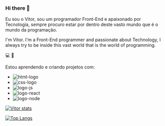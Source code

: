 ### Hi there 👋

Eu sou o Vitor, sou um programador Front-End e apaixonado por Tecnologia, sempre procuro estar por dentro deste vasto mundo que é o mundo da programação.

I'm Vitor. I'm a Front-End programmer and passionate about Technology, I always try to be inside this vast world that is the world of programming.

  :computer: :iphone:

Estou aprendendo e criando projetos com: 

- <img src="https://img.shields.io/badge/HTML5-E34F26?style=for-the-badge&logo=html5&logoColor=white"  alt="html-logo">

- <img src="https://img.shields.io/badge/CSS3-1572B6?style=for-the-badge&logo=css3&logoColor=white" alt="css-logo">

- <img src="https://img.shields.io/badge/JavaScript-F7DF1E?style=for-the-badge&logo=javascript&logoColor=black" alt="logo-js">

- <img src="https://img.shields.io/badge/React-20232A?style=for-the-badge&logo=react&logoColor=61DAFB" alt="logo-react">

- <img src="https://img.shields.io/badge/Node.js-43853D?style=for-the-badge&logo=node.js&logoColor=white" alt="logo-node">

[![Vitor stats](https://github-readme-stats.vercel.app/api?username=VitorGuimaraesF)](https://github.com/VitorGuimaraesF/github-readme-stats)

[![Top Langs](https://github-readme-stats.vercel.app/api/top-langs/?username=VitorGuimaraesF&size_weight=0.5&count_weight=0.5)](https://github.com/anuraghazra/github-readme-stats)
